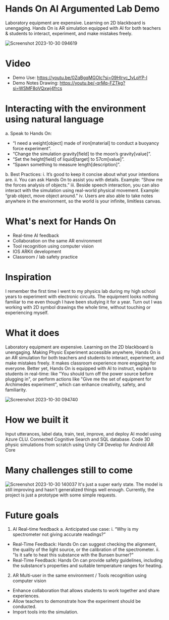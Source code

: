 # Hands On AI Argumented Lab Demo
Laboratory equipment are expensive. Learning on 2D blackboard is unengaging. Hands On is AR simulation equipped with AI for both teachers & students to interact, experiment, and make mistakes freely.

![Screenshot 2023-10-30 094619](https://github.com/TungVietLe/HandsOn/assets/99946449/417254ae-a0df-4f6d-afbb-72be4eff66b2)


# Video
- Demo Use: https://youtu.be/0ZqBgqMGOlc?si=09HIryc_1vLpYP-l
- Demo Notes Drawing: https://youtu.be/-qrMq-FZTkg?si=WSMF8oVQxwj4frcs

# Interacting with the environment using natural language
a. Speak to Hands On:
- “I need a weight[object] made of iron[material] to conduct a buoyancy
force experiment”.
- “Change the simulation gravity[field] to the moon’s gravity[value]”.
- “Set the height[field] of liquid[target] to 57cm[value]”.
- “Spawn something to measure length[description]”.

b. Best Practices:
i. It’s good to keep it concise about what your intentions are.
ii. You can ask Hands On to assist you with details. Example: “Show me
the forces analysis of objects.”
iii. Beside speech interaction, you can also interact with the simulation
using real-world physical movement. Example: “grab object, move
object around.”
iv. Users are also able to take notes anywhere in the environment, so the
world is your infinite, limitless canvas.

# What's next for Hands On
- Real-time AI feedback
- Collaboration on the same AR environment
- Tool recognition using computer vision
- IOS ARKit development
- Classroom / lab safety practice

# Inspiration
I remember the first time I went to my physics lab during my high school years to experiment with electronic circuits. The equipment looks nothing familiar to me even though I have been studying it for a year. Turn out I was working with 2D symbol drawings the whole time, without touching or experiencing myself.

# What it does
Laboratory equipment are expensive. Learning on the 2D blackboard is unengaging. Making Physic Experiment accessible anywhere, Hands On is an AR simulation for both teachers and students to interact, experiment, and make mistakes freely. It makes classroom experience more engaging for everyone. Better yet, Hands On is equipped with AI to instruct, explain to students in real-time: like "You should turn off the power source before plugging in", or perform actions like "Give me the set of equipment for Archimedes experiment", which can enhance creativity, safety, and familiarity.


![Screenshot 2023-10-30 094740](https://github.com/TungVietLe/HandsOn/assets/99946449/7bd3e593-048c-4d37-b5f2-1783798e9a94)

# How we built it
Input utterances, label data, train, test, improve, and deploy AI model using Azure CLU.
Connected Cognitive Search and SQL database.
Code 3D physic simulations from scratch using Unity C#
Develop for Android AR Core

# Many challenges still to come
![Screenshot 2023-10-30 140037](https://github.com/TungVietLe/HandsOn/assets/99946449/d3d547d4-d10c-4dba-bd61-728abf012ea6)
It's just a super early state. The model is still improving and hasn't generalized things well enough. Currently, the project is just a prototype with some simple requests. 

# Future goals
1. AI Real-time feedback
a. Anticipated use case:
i. “Why is my spectrometer not giving accurate readings?”
- Real-Time Feedback: Hands On can suggest checking the alignment,
the quality of the light source, or the calibration of the spectrometer.
ii. "Is it safe to heat this substance with the Bunsen burner?"
- Real-Time Feedback: Hands On can provide safety guidelines,
including the substance's properties and suitable temperature ranges
for heating.

2. AR Multi-user in the same environment / Tools recognition
using computer vision
- Enhance collaboration that allows students to work together and share
experiences.
- Allow teachers to demonstrate how the experiment should be conducted.
- Import tools into the simulation.
